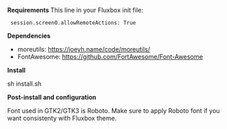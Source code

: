 <b> Requirements </b>
This line in your Fluxbox init file:

<code> session.screen0.allowRemoteActions:	True </code>

<b>Dependencies</b>

- moreutils: https://joeyh.name/code/moreutils/
- FontAwesome: https://github.com/FortAwesome/Font-Awesome

<b>Install</b>

sh install.sh

<b>Post-install and configuration</b>

Font used in GTK2/GTK3 is Roboto. Make sure to apply Roboto font if you want consistenty with Fluxbox theme.
